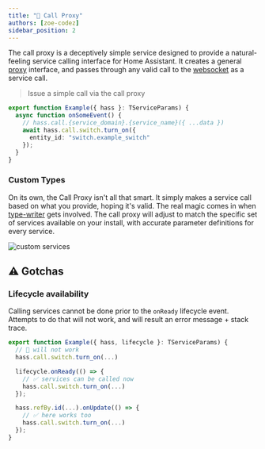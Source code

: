 ```yaml
---
title: "📣 Call Proxy"
authors: [zoe-codez]
sidebar_position: 2
---
```


The call proxy is a deceptively simple service designed to provide a natural-feeling service calling interface for Home Assistant.
It creates a general [proxy](https://developer.mozilla.org/en-US/docs/Web/JavaScript/Reference/Global_Objects/Proxy) interface, and passes through any valid call to the [websocket](/docs/home-automation/hass/websocket-api) as a service call.

> Issue a simple call via the call proxy

```typescript
export function Example({ hass }: TServiceParams) {
  async function onSomeEvent() {
    // hass.call.{service_domain}.{service_name}({ ...data })
    await hass.call.switch.turn_on({
      entity_id: "switch.example_switch"
    });
  }
}
```

### Custom Types

On its own, the Call Proxy isn't all that smart. It simply makes a service call based on what you provide, hoping it's valid.
The real magic comes in when [type-writer](/docs/home-automation/type-writer) gets involved.
The call proxy will adjust to match the specific set of services available on your install, with accurate parameter definitions for every service.

![custom services](/img/custom_services.png)

## ⚠️ Gotchas

### Lifecycle availability

Calling services cannot be done prior to the `onReady` lifecycle event.
Attempts to do that will not work, and will result an error message + stack trace.

```typescript
export function Example({ hass, lifecycle }: TServiceParams) {
  // 🛑 will not work
  hass.call.switch.turn_on(...)

  lifecycle.onReady(() => {
    // ✅ services can be called now
    hass.call.switch.turn_on(...)
  });

  hass.refBy.id(...).onUpdate(() => {
    // ✅ here works too
    hass.call.switch.turn_on(...)
  });
}
```
